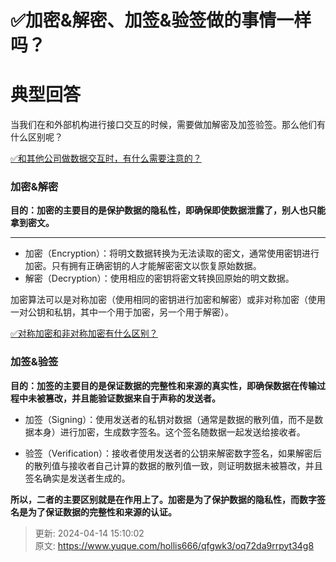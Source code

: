 # ✅加密&解密、加签&验签做的事情一样吗？

# 典型回答


当我们在和外部机构进行接口交互的时候，需要做加解密及加签验签。那么他们有什么区别呢？



[✅和其他公司做数据交互时，有什么需要注意的？](https://www.yuque.com/hollis666/qfgwk3/kvcbk5lotrqc8yi8)



### 加密&解密


**目的：加密的主要目的是保护数据的隐私性，即确保即使数据泄露了，别人也只能拿到密文。**

****

+ 加密（Encryption）：将明文数据转换为无法读取的密文，通常使用密钥进行加密。只有拥有正确密钥的人才能解密密文以恢复原始数据。
+ 解密（Decryption）：使用相应的密钥将密文转换回原始的明文数据。



加密算法可以是对称加密（使用相同的密钥进行加密和解密）或非对称加密（使用一对公钥和私钥，其中一个用于加密，另一个用于解密）。



[✅对称加密和非对称加密有什么区别？](https://www.yuque.com/hollis666/qfgwk3/reb5c7)



### 加签&验签


**目的：加签的主要目的是保证数据的完整性和来源的真实性，即确保数据在传输过程中未被篡改，并且能验证数据来自于声称的发送者。**



+ 加签（Signing）：使用发送者的私钥对数据（通常是数据的散列值，而不是数据本身）进行加密，生成数字签名。这个签名随数据一起发送给接收者。



+ 验签（Verification）：接收者使用发送者的公钥来解密数字签名，如果解密后的散列值与接收者自己计算的数据的散列值一致，则证明数据未被篡改，并且签名确实是发送者生成的。



**所以，二者的主要区别就是在作用上了。加密是为了保护数据的隐私性，而数字签名是为了保证数据的完整性和来源的认证。**



> 更新: 2024-04-14 15:10:02  
> 原文: <https://www.yuque.com/hollis666/qfgwk3/oq72da9rrpyt34g8>